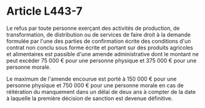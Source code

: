 # Article L443-7

Le refus par toute personne exerçant des activités de production, de transformation, de distribution ou de services de faire droit à la demande formulée par l'une des parties de confirmation écrite des conditions d'un contrat non conclu sous forme écrite et portant sur des produits agricoles et alimentaires est passible d'une amende administrative dont le montant ne peut excéder 75 000 € pour une personne physique et 375 000 € pour une personne morale.

Le maximum de l'amende encourue est porté à 150 000 € pour une personne physique et 750 000 € pour une personne morale en cas de réitération du manquement dans un délai de deux ans à compter de la date à laquelle la première décision de sanction est devenue définitive.

